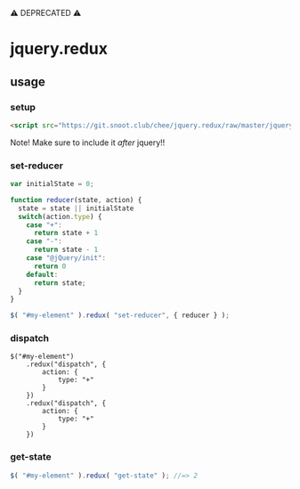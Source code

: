 ⚠ DEPRECATED ⚠

# jquery.redux

## usage

### setup

```html
<script src="https://git.snoot.club/chee/jquery.redux/raw/master/jquery.redux.min.js">
```

Note! Make sure to include it _after_ jquery!!

### set-reducer

```js
var initialState = 0;

function reducer(state, action) {
  state = state || initialState
  switch(action.type) {
    case "+":
      return state + 1
    case "-":
      return state - 1
    case "@jQuery/init":
      return 0
    default:
      return state;
  }
}

$( "#my-element" ).redux( "set-reducer", { reducer } );
```

### dispatch
```
$("#my-element")
    .redux("dispatch", {
	    action: {
		    type: "+"
	    }
	})
    .redux("dispatch", {
	    action: {
		    type: "+"
	    }
	})
```

### get-state

```js
$( "#my-element" ).redux( "get-state" ); //=> 2
```
